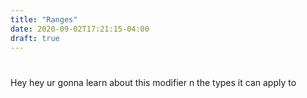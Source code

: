 ```yaml
---
title: "Ranges"
date: 2020-09-02T17:21:15-04:00
draft: true
---
```

#

Hey hey ur gonna learn about this modifier n the types it can apply to